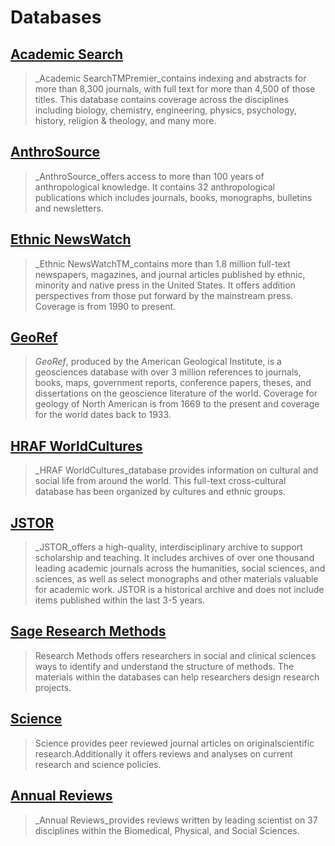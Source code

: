 # Databases

## [Academic Search](http://summit.csuci.edu:2048/login?url=http://search.ebscohost.com/login.aspx?authtype=ip,uid&profile=ehost&defaultdb=aph)

> _Academic SearchTMPremier_contains indexing and abstracts for more than 8,300 journals, with full text for more than 4,500 of those titles. This database contains coverage across the disciplines including biology, chemistry, engineering, physics, psychology, history, religion & theology, and many more.

## [AnthroSource](http://summit.csuci.edu:2048/login?url=http://anthrosource.onlinelibrary.wiley.com)

> _AnthroSource_offers access to more than 100 years of anthropological knowledge. It contains 32 anthropological publications which includes journals, books, monographs, bulletins and newsletters.

## [Ethnic NewsWatch](http://summit.csuci.edu:2048/login?url=http://proquest.umi.com/pqdweb?RQT=306&TS=1058457987&DBId=14398#sform)

> _Ethnic NewsWatchTM_contains more than 1.8 million full-text newspapers, magazines, and journal articles published by ethnic, minority and native press in the United States. It offers addition perspectives from those put forward by the mainstream press. Coverage is from 1990 to present.

## [GeoRef](http://summit.csuci.edu:2048/login?url=http://search.proquest.com/georef/index?accountid=7284)

> _GeoRef_, produced by the American Geological Institute, is a geosciences database with over 3 million references to journals, books, maps, government reports, conference papers, theses, and dissertations on the geoscience literature of the world. Coverage for geology of North American is from 1669 to the present and coverage for the world dates back to 1933.

## [HRAF WorldCultures](http://summit.csuci.edu:2048/login?url=http://ehrafworldcultures.yale.edu/)

> _HRAF WorldCultures_database provides information on cultural and social life from around the world. This full-text cross-cultural database has been organized by cultures and ethnic groups.

## [JSTOR](http://summit.csuci.edu:2048/login?url=http://www.jstor.org/search)

> _JSTOR_offers a high-quality, interdisciplinary archive to support scholarship and teaching. It includes archives of over one thousand leading academic journals across the humanities, social sciences, and sciences, as well as select monographs and other materials valuable for academic work. JSTOR is a historical archive and does not include items published within the last 3-5 years.

## [Sage Research Methods](http://summit.csuci.edu:2048/login?url=http://srmo.sagepub.com/)

> Research Methods offers researchers in social and clinical sciences ways to identify and understand the structure of methods. The materials within the databases can help researchers design research projects.

## [Science](http://summit.csuci.edu:2048/login?url=http://www.sciencemag.org)

> Science provides peer reviewed journal articles on originalscientific research.Additionally it offers reviews and analyses on current research and science policies.

## [Annual Reviews](http://summit.csuci.edu:2048/login?url=http://arjournals.annualreviews.org/action/showJournals)

> _Annual Reviews_provides reviews written by leading scientist on 37 disciplines within the Biomedical, Physical, and Social Sciences.



